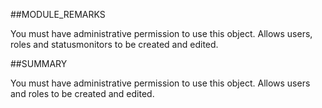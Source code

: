 
##MODULE_REMARKS



You must have administrative permission to use this object. Allows users, roles and statusmonitors to be created and edited. 



##SUMMARY

You must have administrative permission to use this object. Allows users and roles to be created and edited.

